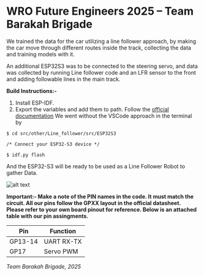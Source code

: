 # WRO Future Engineers 2025 – Team Barakah Brigade

We trained the data for the car utilizing a line follower approach, by making the car move through different routes inside the track, collecting the data and training models with it.

An additional ESP32S3 was to be connected to the steering servo, and data was collected by running Line follower code and an LFR sensor to the front and adding followable lines in the main track.

**Build Instructions:-**
1. Install ESP-IDF.
2. Export the variables and add them to path. Follow the [official documentation](https://docs.espressif.com/projects/esp-idf/en/stable/esp32s3/get-started/index.html#installation) 
We went without the VSCode approach in the terminal by

```
$ cd src/other/Line_follower/src/ESP32S3

/* Connect your ESP32-S3 device */

$ idf.py flash

```

And the ESP32-S3 will be ready to be used as a Line Follower Robot to gather Data.

![alt text](src/other/Line_follower/Line_follower_demo.gif)

**Important:- Make a note of the PIN names in the code. It must match the circuit. All our pins follow the GPXX layout in the official datasheet. Please refer to your own board pinout for reference. Below is an attached table with our pin assingments.**

| Pin   | Function|
|-------|---------|
| GP13-14 | UART RX-TX |
| GP17    | Servo PWM |

*Team Barakah Brigade, 2025*
